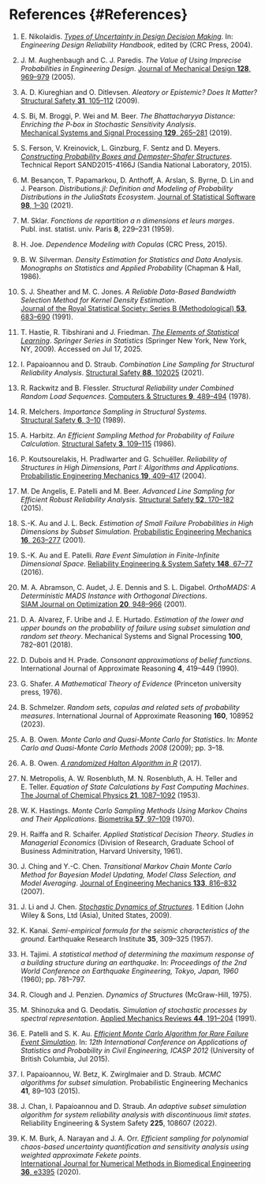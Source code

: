 
# References {#References}
1. <a id='nikolaidisTypesUncertaintyDesign2004'></a>
  E. Nikolaidis. [_Types of Uncertainty in Design Decision Making_](https://doi.org/10.1201/9780203483930). In: _Engineering Design Reliability Handbook_, edited by  (CRC Press, 2004).
  
2. <a id='aughenbaughValueUsingImprecise2005'></a>
  J. M. Aughenbaugh and C. J. Paredis. _The Value of Using Imprecise Probabilities in Engineering Design_. [Journal of Mechanical Design **128**, 969–979](https://doi.org/10.1115/1.2204976) (2005).
  
3. <a id='kiureghianAleatoryEpistemicDoes2009'></a>
  A. D. Kiureghian and O. Ditlevsen. _Aleatory or Epistemic? Does It Matter?_ [Structural Safety **31**, 105–112](https://doi.org/10.1016/j.strusafe.2008.06.020) (2009).
  
4. <a id='biBhattacharyyaDistanceEnriching2019'></a>
  S. Bi, M. Broggi, P. Wei and M. Beer. _The Bhattacharyya Distance: Enriching the P-box in Stochastic Sensitivity Analysis_. [Mechanical Systems and Signal Processing **129**, 265–281](https://doi.org/10.1016/j.ymssp.2019.04.035) (2019).
  
5. <a id='fersonConstructingProbabilityBoxes2015'></a>
  S. Ferson, V. Kreinovick, L. Ginzburg, F. Sentz and D. Meyers. [_Constructing Probability Boxes and Dempster-Shafer Structures_](https://doi.org/10.2172/809606). Technical Report SAND2015-4166J (Sandia National Laboratory, 2015).
  
6. <a id='distributionsjl2021'></a>
  M. Besançon, T. Papamarkou, D. Anthoff, A. Arslan, S. Byrne, D. Lin and J. Pearson. _Distributions.jl: Definition and Modeling of Probability Distributions in the JuliaStats Ecosystem_. [Journal of Statistical Software **98**, 1–30](https://doi.org/10.18637/jss.v098.i16) (2021).
  
7. <a id='sklarFonctionsRepartitionDimensions1959'></a>
  M. Sklar. _Fonctions de repartition a n dimensions et leurs marges_. Publ. inst. statist. univ. Paris **8**, 229–231 (1959).
  
8. <a id='joeDependenceModelingCopulas2015'></a>
  H. Joe. _Dependence Modeling with Copulas_ (CRC Press, 2015).
  
9. <a id='silvermanDensityEstimationStatistics1986'></a>
  B. W. Silverman. _Density Estimation for Statistics and Data Analysis_. _Monographs on Statistics and Applied Probability_ (Chapman &amp; Hall, 1986).
  
10. <a id='sheatherReliableDataBasedBandwidth1991'></a>
  S. J. Sheather and M. C. Jones. _A Reliable Data-Based Bandwidth Selection Method for Kernel Density Estimation_. [Journal of the Royal Statistical Society: Series B (Methodological) **53**, 683–690](https://doi.org/10.1111/j.2517-6161.1991.tb01857.x) (1991).
  
11. <a id='hastieElementsStatiscialLearning2009'></a>
  T. Hastie, R. Tibshirani and J. Friedman. [_The Elements of Statistical Learning_](https://doi.org/10.1007/b94608). _Springer Series in Statistics_ (Springer New York, New York, NY, 2009). Accessed on Jul 17, 2025.
  
12. <a id='papaioannouCombination2021'></a>
  I. Papaioannou and D. Straub. _Combination Line Sampling for Structural Reliability Analysis_. [Structural Safety **88**, 102025](https://doi.org/10.1016/j.strusafe.2020.102025) (2021).
  
13. <a id='rackwitzStructuralReliability1978'></a>
  R. Rackwitz and B. Flessler. _Structural Reliability under Combined Random Load Sequences_. [Computers &amp; Structures **9**, 489–494](https://doi.org/10.1016/0045-7949(78)90046-9) (1978).
  
14. <a id='melchersImportanceSampling1989'></a>
  R. Melchers. _Importance Sampling in Structural Systems_. [Structural Safety **6**, 3–10](https://doi.org/10.1016/0167-4730(89)90003-9) (1989).
  
15. <a id='harbitzEfficientSamplingMethod1986'></a>
  A. Harbitz. _An Efficient Sampling Method for Probability of Failure Calculation_. [Structural Safety **3**, 109–115](https://doi.org/10.1016/0167-4730(86)90012-3) (1986).
  
16. <a id='koutsourelakisReliability2004'></a>
  P. Koutsourelakis, H. Pradlwarter and G. Schuëller. _Reliability of Structures in High Dimensions, Part I: Algorithms and Applications_. [Probabilistic Engineering Mechanics **19**, 409–417](https://doi.org/10.1016/j.probengmech.2004.05.001) (2004).
  
17. <a id='deangelisAdvances2015'></a>
  M. De Angelis, E. Patelli and M. Beer. _Advanced Line Sampling for Efficient Robust Reliability Analysis_. [Structural Safety **52**, 170–182](https://doi.org/10.1016/j.strusafe.2014.10.002) (2015).
  
18. <a id='auEstimationSmallFailure2001'></a>
  S.-K. Au and J. L. Beck. _Estimation of Small Failure Probabilities in High Dimensions by Subset Simulation_. [Probabilistic Engineering Mechanics **16**, 263–277](https://doi.org/10.1016/S0266-8920(01)00019-4) (2001).
  
19. <a id='auRareEventSimulation2016'></a>
  S.-K. Au and E. Patelli. _Rare Event Simulation in Finite-Infinite Dimensional Space_. [Reliability Engineering &amp; System Safety **148**, 67–77](https://doi.org/10.1016/j.ress.2015.11.012) (2016).
  
20. <a id='abramsonOrthoMADSDeterministicMADS2009'></a>
  M. A. Abramson, C. Audet, J. E. Dennis and S. L. Digabel. _OrthoMADS: A Deterministic MADS Instance with Orthogonal Directions_. [SIAM Journal on Optimization **20**, 948–966](https://doi.org/10.1137/080716980) (2001).
  
21. <a id='alvarez2018estimation'></a>
  D. A. Alvarez, F. Uribe and J. E. Hurtado. _Estimation of the lower and upper bounds on the probability of failure using subset simulation and random set theory_. Mechanical Systems and Signal Processing **100**, 782–801 (2018).
  
22. <a id='dubois1990consonant'></a>
  D. Dubois and H. Prade. _Consonant approximations of belief functions_. International Journal of Approximate Reasoning **4**, 419–449 (1990).
  
23. <a id='shafer1976mathematical'></a>
  G. Shafer. _A Mathematical Theory of Evidence_ (Princeton university press, 1976).
  
24. <a id='schmelzer2023random'></a>
  B. Schmelzer. _Random sets, copulas and related sets of probability measures_. International Journal of Approximate Reasoning **160**, 108952 (2023).
  
25. <a id='owenQuasiMonteCarlo2009'></a>
  A. B. Owen. _Monte Carlo and Quasi-Monte Carlo for Statistics_. In: _Monte Carlo and Quasi-Monte Carlo Methods 2008_ (2009); pp. 3–18.
  
26. <a id='owenRandomizedHalton2017'></a>
  A. B. Owen. [_A randomized Halton Algorithm in R_](https://artowen.su.domains/reports/rhalton.pdf) (2017).
  
27. <a id='metropolisEquationStateCalculations1953'></a>
  N. Metropolis, A. W. Rosenbluth, M. N. Rosenbluth, A. H. Teller and E. Teller. _Equation of State Calculations by Fast Computing Machines_. [The Journal of Chemical Physics **21**, 1087–1092](https://doi.org/10.1063/1.1699114) (1953).
  
28. <a id='hastingsMonteCarloSampling1970'></a>
  W. K. Hastings. _Monte Carlo Sampling Methods Using Markov Chains and Their Applications_. [Biometrika **57**, 97–109](https://doi.org/10.1093/biomet/57.1.97) (1970).
  
29. <a id='raiffaAppliedStatisticalDecision1961'></a>
  H. Raiffa and R. Schaifer. _Applied Statistical Decision Theory_. _Studies in Managerial Economics_ (Division of Research, Graduate School of Business Adminitration, Harvard University, 1961).
  
30. <a id='chingTransitionalMarkovChain2007'></a>
  J. Ching and Y.-C. Chen. _Transitional Markov Chain Monte Carlo Method for Bayesian Model Updating, Model Class Selection, and Model Averaging_. [Journal of Engineering Mechanics **133**, 816–832](https://doi.org/10.1061/(ASCE)0733-9399(2007)133:7(816)) (2007).
  
31. <a id='li2009sdos'></a>
  J. Li and J. Chen. [_Stochastic Dynamics of Structures_](https://www.wiley.com/en-us/Stochastic+Dynamics+of+Structures-p-9780470824252). 1 Edition (John Wiley &amp; Sons, Ltd (Asia), United States, 2009).
  
32. <a id='kanai1957semi'></a>
  K. Kanai. _Semi-empirical formula for the seismic characteristics of the ground_. Earthquake Research Institute **35**, 309–325 (1957).
  
33. <a id='tajimi1960statistical'></a>
  H. Tajimi. _A statistical method of determining the maximum response of a building structure during an earthquake_. In: _Proceedings of the 2nd World Conference on Earthquake Engineering, Tokyo, Japan, 1960_ (1960); pp. 781–797.
  
34. <a id='clough1975structures'></a>
  R. Clough and J. Penzien. _Dynamics of Structures_ (McGraw-Hill, 1975).
  
35. <a id='shinozuka1991simulation'></a>
  M. Shinozuka and G. Deodatis. _Simulation of stochastic processes by spectral representation_. [Applied Mechanics Reviews **44**, 191–204](https://doi.org/10.1115/1.3119501) (1991).
  
36. <a id='patelliEfficientMonteCarlo2015'></a>
  E. Patelli and S. K. Au. [_Efficient Monte Carlo Algorithm for Rare Failure Event Simulation_](https://www.researchgate.net/publication/280224186_Efficient_Monte_Carlo_Algorithm_For_Rare_Failure_Event_Simulation). In: _12th International Conference on Applications of Statistics and Probability in Civil Engineering, ICASP 2012_ (University of British Columbia, Jul 2015).
  
37. <a id='papaioannou2015mcmc'></a>
  I. Papaioannou, W. Betz, K. Zwirglmaier and D. Straub. _MCMC algorithms for subset simulation_. Probabilistic Engineering Mechanics **41**, 89–103 (2015).
  
38. <a id='chan2022adaptive'></a>
  J. Chan, I. Papaioannou and D. Straub. _An adaptive subset simulation algorithm for system reliability analysis with discontinuous limit states_. Reliability Engineering &amp; System Safety **225**, 108607 (2022).
  
39. <a id='burkEfficientSampling'></a>
  K. M. Burk, A. Narayan and J. A. Orr. _Efficient sampling for polynomial chaos-based uncertainty quantification and sensitivity analysis using weighted approximate Fekete points_. [International Journal for Numerical Methods in Biomedical Engineering **36**, e3395](https://doi.org/10.1002/cnm.3395) (2020).
  
